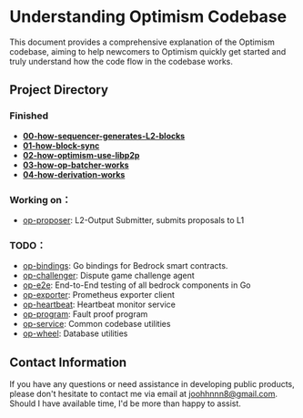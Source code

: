 # Understanding Optimism Codebase 

This document provides a comprehensive explanation of the Optimism codebase, aiming to help newcomers to Optimism quickly get started and truly understand how the code flow in the codebase works.


## Project Directory
### Finished
- [**00-how-sequencer-generates-L2-blocks**](https://github.com/joohhnnn/Understanding-Optimism-Codebase/blob/main/sequencer/00-how-sequencer-generates-L2-blocks.md)
- [**01-how-block-sync**](https://github.com/joohhnnn/Understanding-Optimism-Codebase/blob/main/sequencer/01-how-block-sync.md)
- [**02-how-optimism-use-libp2p**](https://github.com/joohhnnn/Understanding-Optimism-Codebase/blob/main/sequencer/02-how-optimism-use-libp2p.md)
- [**03-how-op-batcher-works**](https://github.com/joohhnnn/Understanding-Optimism-Codebase/blob/main/sequencer/03-how-batcher-works.md)
- [**04-how-derivation-works**](https://github.com/joohhnnn/Understanding-Optimism-Codebase/blob/main/sequencer/04-how-derivation-works.mdr)

### Working on：
- [op-proposer](https://github.com/joohhnnn/Understanding-Optimism-Codebase/tree/main/op-proposer): L2-Output Submitter, submits proposals to L1
### TODO：
- [op-bindings](https://github.com/joohhnnn/Understanding-Optimism-Codebase/tree/main/op-bindings): Go bindings for Bedrock smart contracts.
- [op-challenger](https://github.com/joohhnnn/Understanding-Optimism-Codebase/tree/main/op-challenger): Dispute game challenge agent
- [op-e2e](https://github.com/joohhnnn/Understanding-Optimism-Codebase/tree/main/op-e2e): End-to-End testing of all bedrock components in Go
- [op-exporter](https://github.com/joohhnnn/Understanding-Optimism-Codebase/tree/main/op-exporter): Prometheus exporter client
- [op-heartbeat](https://github.com/joohhnnn/Understanding-Optimism-Codebase/tree/main/op-heartbeat): Heartbeat monitor service
- [op-program](https://github.com/joohhnnn/Understanding-Optimism-Codebase/tree/main/op-program): Fault proof program
- [op-service](https://github.com/joohhnnn/Understanding-Optimism-Codebase/tree/main/op-service): Common codebase utilities
- [op-wheel](https://github.com/joohhnnn/Understanding-Optimism-Codebase/tree/main/op-wheel): Database utilities


## Contact Information

If you have any questions or need assistance in developing public products, please don't hesitate to contact me via email at [joohhnnn8@gmail.com](mailto:joohhnnn8@gmail.com). Should I have available time, I'd be more than happy to assist.
